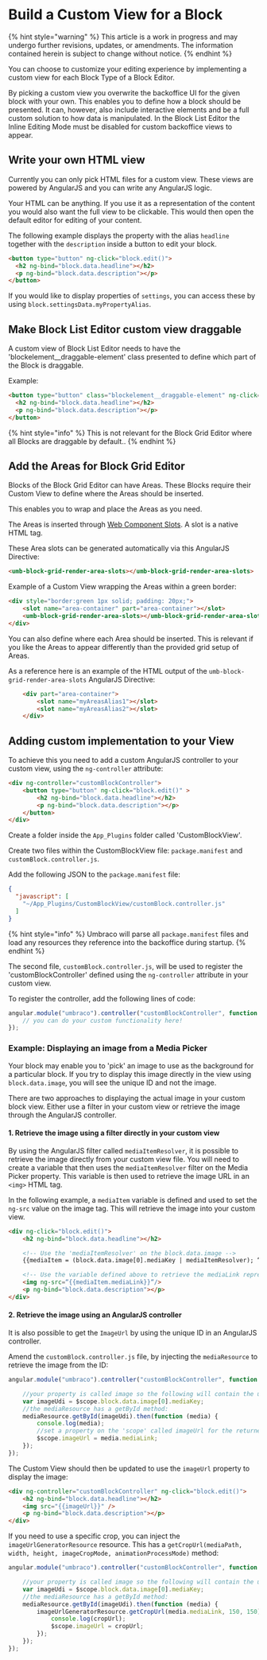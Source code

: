 # Build a Custom View for a Block

{% hint style="warning" %}
This article is a work in progress and may undergo further revisions, updates, or amendments. The information contained herein is subject to change without notice.
{% endhint %}

You can choose to customize your editing experience by implementing a custom view for each Block Type of a Block Editor.

By picking a custom view you overwrite the backoffice UI for the given block with your own. This enables you to define how a block should be presented. It can, however, also include interactive elements and be a full custom solution to how data is manipulated. In the Block List Editor the Inline Editing Mode must be disabled for custom backoffice views to appear.

## Write your own HTML view

Currently you can only pick HTML files for a custom view. These views are powered by AngularJS and you can write any AngularJS logic.

Your HTML can be anything. If you use it as a representation of the content you would also want the full view to be clickable. This would then open the default editor for editing of your content.

The following example displays the property with the alias `headline` together with the `description` inside a button to edit your block.

```html
<button type="button" ng-click="block.edit()">
  <h2 ng-bind="block.data.headline"></h2>
  <p ng-bind="block.data.description"></p>
</button>
```

If you would like to display properties of `settings`, you can access these by using `block.settingsData.myPropertyAlias`.

## Make Block List Editor custom view draggable

A custom view of Block List Editor needs to have the 'blockelement\_\_draggable-element' class presented to define which part of the Block is draggable.

Example:

```html
<button type="button" class="blockelement__draggable-element" ng-click="block.edit()">
  <h2 ng-bind="block.data.headline"></h2>
  <p ng-bind="block.data.description"></p>
</button>
```

{% hint style="info" %}
This is not relevant for the Block Grid Editor where all Blocks are draggable by default..
{% endhint %}

## Add the Areas for Block Grid Editor

Blocks of the Block Grid Editor can have Areas. These Blocks require their Custom View to define where the Areas should be inserted.

This enables you to wrap and place the Areas as you need.

The Areas is inserted through [Web Component Slots](https://developer.mozilla.org/en-US/docs/Web/Web\_Components/Using\_templates\_and\_slots). A slot is a native HTML tag.

These Area slots can be generated automatically via this AngularJS Directive:

```html
<umb-block-grid-render-area-slots></umb-block-grid-render-area-slots>
```

Example of a Custom View wrapping the Areas within a green border:

```html
<div style="border:green 1px solid; padding: 20px;">
    <slot name="area-container" part="area-container"></slot>
    <umb-block-grid-render-area-slots></umb-block-grid-render-area-slots>
</div>
```

You can also define where each Area should be inserted. This is relevant if you like the Areas to appear differently than the provided grid setup of Areas.

As a reference here is an example of the HTML output of the `umb-block-grid-render-area-slots` AngularJS Directive:

```html
    <div part="area-container">
        <slot name="myAreasAlias1"></slot>
        <slot name="myAreasAlias2"></slot>
    </div>
```

## Adding custom implementation to your View

To achieve this you need to add a custom AngularJS controller to your custom view, using the `ng-controller` attribute:

```html
<div ng-controller="customBlockController">
    <button type="button" ng-click="block.edit()" >
        <h2 ng-bind="block.data.headline"></h2>
        <p ng-bind="block.data.description"></p>
    </button>
</div>
```

Create a folder inside the `App_Plugins` folder called 'CustomBlockView'.

Create two files within the CustomBlockView file: `package.manifest` and `customBlock.controller.js`.

Add the following JSON to the `package.manifest` file:

```json
{
  "javascript": [
    "~/App_Plugins/CustomBlockView/customBlock.controller.js"    
  ]  
}
```

{% hint style="info" %}
Umbraco will parse all `package.manifest` files and load any resources they reference into the backoffice during startup.
{% endhint %}

The second file, `customBlock.controller.js`, will be used to register the 'customBlockController' defined using the `ng-controller` attribute in your custom view.

To register the controller, add the following lines of code:

```javascript
angular.module("umbraco").controller("customBlockController", function ($scope) {
    // you can do your custom functionality here!
});
```

### Example: Displaying an image from a Media Picker

Your block may enable you to 'pick' an image to use as the background for a particular block. If you try to display this image directly in the view using `block.data.image`, you will see the unique ID and not the image.

There are two approaches to displaying the actual image in your custom block view. Either use a filter in your custom view or retrieve the image through the AngularJS controller.

#### 1. Retrieve the image using a filter directly in your custom view

By using the AngularJS filter called `mediaItemResolver`, it is possible to retrieve the image directly from your custom view file. You will need to create a variable that then uses the `mediaItemResolver` filter on the Media Picker property. This variable is then used to retrieve the image URL in an `<img>` HTML tag.

In the following example, a `mediaItem` variable is defined and used to set the `ng-src` value on the image tag. This will retrieve the image into your custom view.

```html
<div ng-click="block.edit()">
    <h2 ng-bind="block.data.headline"></h2>

    <!-- Use the 'mediaItemResolver' on the block.data.image -->
    {{mediaItem = (block.data.image[0].mediaKey | mediaItemResolver); “”}}

    <!-- Use the variable defined above to retrieve the mediaLink representing the image -->
    <img ng-src=“{{mediaItem.mediaLink}}“/>
    <p ng-bind="block.data.description"></p>
</div>
```

#### 2. Retrieve the image using an AngularJS controller

It is also possible to get the `ImageUrl` by using the unique ID in an AngularJS controller.

Amend the `customBlock.controller.js` file, by injecting the `mediaResource` to retrieve the image from the ID:

```javascript
angular.module("umbraco").controller("customBlockController", function ($scope, mediaResource) {

    //your property is called image so the following will contain the udi:
    var imageUdi = $scope.block.data.image[0].mediaKey;
    //the mediaResource has a getById method:
    mediaResource.getById(imageUdi).then(function (media) {
        console.log(media);
        //set a property on the 'scope' called imageUrl for the returned media object's mediaLink
        $scope.imageUrl = media.mediaLink;
    });
});
```

The Custom View should then be updated to use the `imageUrl` property to display the image:

```html
<div ng-controller="customBlockController" ng-click="block.edit()">
    <h2 ng-bind="block.data.headline"></h2>
    <img src="{{imageUrl}}" />
    <p ng-bind="block.data.description"></p>
</div>
```

If you need to use a specific crop, you can inject the `imageUrlGeneratorResource` resource. This has a `getCropUrl(mediaPath, width, height, imageCropMode, animationProcessMode)` method:

```javascript
angular.module("umbraco").controller("customBlockController", function ($scope, mediaResource,imageUrlGeneratorResource) {

    //your property is called image so the following will contain the udi:
    var imageUdi = $scope.block.data.image[0].mediaKey;
    //the mediaResource has a getById method:
    mediaResource.getById(imageUdi).then(function (media) {
        imageUrlGeneratorResource.getCropUrl(media.mediaLink, 150, 150).then(function (cropUrl) {
            console.log(cropUrl);
            $scope.imageUrl = cropUrl;
        });
    });    
});
```
